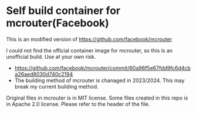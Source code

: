 # Self build container for mcrouter(Facebook)

This is an modified version of 
https://github.com/facebook/mcrouter

I could not find the official container image for mcrouter, so this is an unofficial build.
Use at your own risk.

- https://github.com/facebook/mcrouter/commit/60a96f5e67fdd9fc6d4cba26aed8030d740c2194
- The building method of mcrouter is chanaged in 2023/2024. This may break my current building method.

Original files in mcrouter is in MIT license.
Some files created in this repo is in Apache 2.0 license.
Please refer to the header of the file.
